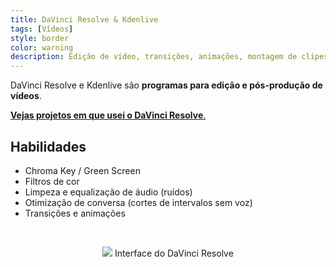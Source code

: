 ```yaml
---
title: DaVinci Resolve & Kdenlive
tags: [Vídeos]
style: border
color: warning
description: Edição de vídeo, transições, animações, montagem de clipes, textos em vídeo.
---
```


DaVinci Resolve e Kdenlive são **programas para edição e pós-produção de vídeos**.

[**Vejas projetos em que usei o DaVinci Resolve**.]()

## Habilidades

* Chroma Key / Green Screen
* Filtros de cor
* Limpeza e equalização de áudio (ruídos)
* Otimização de conversa (cortes de intervalos sem voz)
* Transições e animações

<br>

<p align="center">
<img src="https://images.blackmagicdesign.com/images/products/davinciresolve/edit/responsive-en-md.jpg">
Interface do DaVinci Resolve
</p>


